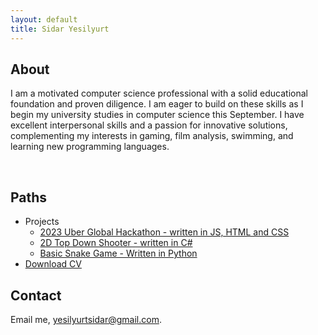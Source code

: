 ```yaml
---
layout: default
title: Sidar Yesilyurt
---
```


## About
I am a motivated computer science professional with a solid educational foundation and proven diligence. I am eager to build on these skills as I begin my university studies in computer science this September. I have excellent interpersonal skills and a passion for innovative solutions, complementing my interests in gaming, film analysis, swimming, and learning new programming languages.

<br>

## Paths
- Projects
    - [2023 Uber Global Hackathon - written in JS, HTML and CSS](https://github.com/sidar-yesilyurt/405-Found)
    - [2D Top Down Shooter - written in C#](https://github.com/sidar-yesilyurt/shooter-game)
    - [Basic Snake Game - Written in Python](https://github.com/sidar-yesilyurt/SnakeGame)
- [Download CV](/assets/SidarYesilyurt.pdf)

## Contact
Email me, [yesilyurtsidar@gmail.com](yesilyurtsidar@gmail.com).
